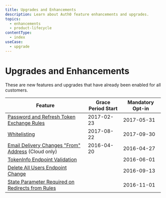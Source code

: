 ```yaml
---
title: Upgrades and Enhancements
description: Learn about Auth0 feature enhancements and upgrades.
topics:
  - enhancements
  - product-lifecycle
contentType:
  - index
useCase:
  - upgrade
---
```

# Upgrades and Enhancements 

These are new features and upgrades that have already been enabled for all customers.

| Feature | Grace Period Start | Mandatory Opt-in | 
| -- | -- | -- | 
| [Password and Refresh Token Exchange Rules](/product-lifecycle/upgrades/references/password-refresh-token-exchange-rules) | 2017-02-23 |  2017-05-31 |
| [Whitelisting](/product-lifecycle/upgrades/references/whitelisting-australia-europe) | 2017-08-22 |  2017-09-30 |
| [Email Delivery Changes "From" Address](/product-lifecycle/upgrades/references/email-delivery) (Cloud only) | 2016-04-20 | 2016-04-27 |
| [TokenInfo Endpoint Validation](/product-lifecycle/upgrades/references/token-endpoint-validation) |  | 2016-06-01 |
| [Delete All Users Endpoint Change](/product-lifecycle/upgrades/references/delete-all-users) |  | 2016-09-13 |
| [State Parameter Required on Redirects from Rules](/product-lifecycle/upgrades/references/state-parameter-required-redirect) |  | 2016-11-01 |